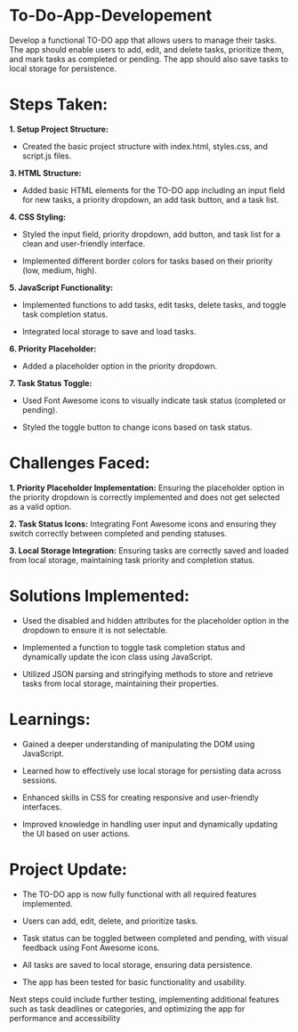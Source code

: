 # To-Do-App-Developement
Develop a functional TO-DO app that allows users to manage their tasks. The  app should enable users to add, edit, and delete tasks, prioritize them, and  mark tasks as completed or pending. The app should also save tasks to local  storage for persistence.
# Steps Taken:
**1. Setup Project Structure:**   
* Created the basic project structure with index.html, styles.css, and 
script.js files.

**3. HTML Structure:**
  
* Added basic HTML elements for the TO-DO app including an input 
field for new tasks, a priority dropdown, an add task button, and a 
task list.

**4. CSS Styling:**   

* Styled the input field, priority dropdown, add button, and task list 
for a clean and user-friendly interface.

* Implemented different border colors for tasks based on their 
priority (low, medium, high).

**5. JavaScript Functionality:**   

* Implemented functions to add tasks, edit tasks, delete tasks, and 
toggle task completion status.

* Integrated local storage to save and load tasks.
 
**6. Priority Placeholder:**   

* Added a placeholder option in the priority dropdown.
 
**7. Task Status Toggle:**   

* Used Font Awesome icons to visually indicate task status 
(completed or pending).

* Styled the toggle button to change icons based on task status.
  
# Challenges Faced:
**1. Priority Placeholder Implementation:** Ensuring the placeholder option 
in the priority dropdown is correctly implemented and does not get 
selected as a valid option.   

**2. Task Status Icons:** Integrating Font Awesome icons and ensuring they 
switch correctly between completed and pending statuses.   

**3. Local Storage Integration:** Ensuring tasks are correctly saved and loaded 
from local storage, maintaining task priority and completion status.   

# Solutions Implemented:
- Used the disabled and hidden attributes for the placeholder option in 
the dropdown to ensure it is not selectable.   

- Implemented a function to toggle task completion status and 
dynamically update the icon class using JavaScript.   

- Utilized JSON parsing and stringifying methods to store and retrieve 
tasks from local storage, maintaining their properties.   

# Learnings:
- Gained a deeper understanding of manipulating the DOM using 
JavaScript.   

- Learned how to effectively use local storage for persisting data across 
sessions.   

- Enhanced skills in CSS for creating responsive and user-friendly 
interfaces.   

- Improved knowledge in handling user input and dynamically updating 
the UI based on user actions.   

# Project Update:
- The TO-DO app is now fully functional with all required features 
implemented.   

- Users can add, edit, delete, and prioritize tasks.   

- Task status can be toggled between completed and pending, with visual 
feedback using Font Awesome icons.   

- All tasks are saved to local storage, ensuring data persistence.   

- The app has been tested for basic functionality and usability.   

Next steps could include further testing, implementing additional features such 
as task deadlines or categories, and optimizing the app for performance and 
accessibility
